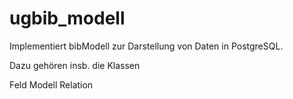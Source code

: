 ugbib_modell
============

Implementiert bibModell zur Darstellung von Daten in PostgreSQL.

Dazu gehören insb. die Klassen

Feld
Modell
Relation
